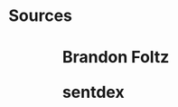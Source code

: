 <h1>Sources<h1>

<ul>
  <ol><link href="https://www.youtube.com/channel/UCFrjdcImgcQVyFbK04MBEhA">Brandon Foltz</link>
  </ol>
  <ol><link hre="https://www.youtube.com/channel/UCfzlCWGWYyIQ0aLC5w48gBQ">sentdex</link>
  </ol>
</ul>


